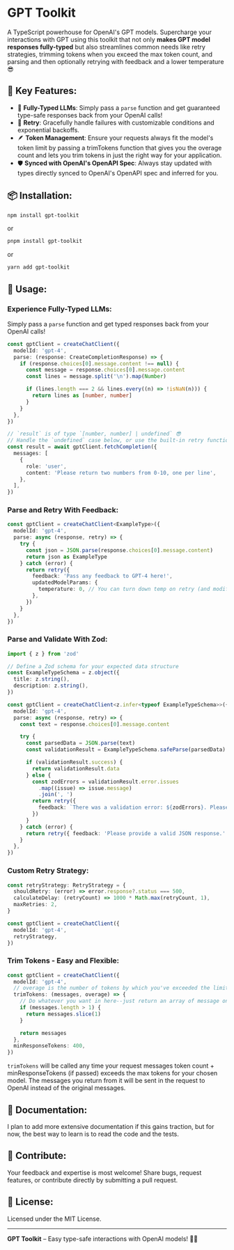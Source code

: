 # GPT Toolkit

A TypeScript powerhouse for OpenAI's GPT models. Supercharge your interactions with GPT using this toolkit that not only **makes GPT model responses fully-typed** but also streamlines common needs like retry strategies, trimming tokens when you exceed the max token count, and parsing and then optionally retrying with feedback and a lower temperature 😎

## 🌟 Key Features:

- 🤩 **Fully-Typed LLMs**: Simply pass a `parse` function and get guaranteed type-safe responses back from your OpenAI calls!
- 🔄 **Retry**: Gracefully handle failures with customizable conditions and exponential backoffs.
- 🪶 **Token Management**: Ensure your requests always fit the model's token limit by passing a trimTokens function that gives you the overage count and lets you trim tokens in just the right way for your application.
- 🛡 **Synced with OpenAI's OpenAPI Spec**: Always stay updated with types directly synced to OpenAI's OpenAPI spec and inferred for you.

## 📦 Installation:

```bash
npm install gpt-toolkit
```

or

```bash
pnpm install gpt-toolkit
```

or

```bash
yarn add gpt-toolkit
```

## 🚀 Usage:

### **Experience Fully-Typed LLMs:**

Simply pass a `parse` function and get typed responses back from your OpenAI calls!

```typescript
const gptClient = createChatClient({
  modelId: 'gpt-4',
  parse: (response: CreateCompletionResponse) => {
    if (response.choices[0].message.content !== null) {
      const message = response.choices[0].message.content
      const lines = message.split('\n').map(Number)

      if (lines.length === 2 && lines.every((n) => !isNaN(n))) {
        return lines as [number, number]
      }
    }
  },
})

// `result` is of type `[number, number] | undefined` 😎
// Handle the `undefined` case below, or use the built-in retry function directly within parse! (See examples below)
const result = await gptClient.fetchCompletion({
  messages: [
    {
      role: 'user',
      content: 'Please return two numbers from 0-10, one per line',
    },
  ],
})
```

### **Parse and Retry With Feedback:**

```typescript
const gptClient = createChatClient<ExampleType>({
  modelId: 'gpt-4',
  parse: async (response, retry) => {
    try {
      const json = JSON.parse(response.choices[0].message.content)
      return json as ExampleType
    } catch (error) {
      return retry({
        feedback: 'Pass any feedback to GPT-4 here!',
        updatedModelParams: {
          temperature: 0, // You can turn down temp on retry (and modify any other model params)
        },
      })
    }
  },
})
```

### **Parse and Validate With Zod:**

```typescript
import { z } from 'zod'

// Define a Zod schema for your expected data structure
const ExampleTypeSchema = z.object({
  title: z.string(),
  description: z.string(),
})

const gptClient = createChatClient<z.infer<typeof ExampleTypeSchema>>({
  modelId: 'gpt-4',
  parse: async (response, retry) => {
    const text = response.choices[0].message.content

    try {
      const parsedData = JSON.parse(text)
      const validationResult = ExampleTypeSchema.safeParse(parsedData)

      if (validationResult.success) {
        return validationResult.data
      } else {
        const zodErrors = validationResult.error.issues
          .map((issue) => issue.message)
          .join(', ')
        return retry({
          feedback: `There was a validation error: ${zodErrors}. Please format your response correctly!`,
        })
      }
    } catch (error) {
      return retry({ feedback: 'Please provide a valid JSON response.' })
    }
  },
})
```

### **Custom Retry Strategy:**

```typescript
const retryStrategy: RetryStrategy = {
  shouldRetry: (error) => error.response?.status === 500,
  calculateDelay: (retryCount) => 1000 * Math.max(retryCount, 1),
  maxRetries: 2,
}

const gptClient = createChatClient({
  modelId: 'gpt-4',
  retryStrategy,
})
```

### **Trim Tokens - Easy and Flexible:**

```typescript
const gptClient = createChatClient({
  modelId: 'gpt-4',
  // overage is the number of tokens by which you've exceeded the limit
  trimTokens: (messages, overage) => {
    // Do whatever you want in here--just return an array of message on your way out!
    if (messages.length > 1) {
      return messages.slice(1)
    }

    return messages
  },
  minResponseTokens: 400,
})
```

`trimTokens` will be called any time your request messages token count + minResponseTokens (if passed) exceeds the max tokens for your chosen model. The messages you return from it will be sent in the request to OpenAI instead of the original messages.

## 📖 Documentation:

I plan to add more extensive documentation if this gains traction, but for now, the best way to learn is to read the code and the tests.

## 🌱 Contribute:

Your feedback and expertise is most welcome! Share bugs, request features, or contribute directly by submitting a pull request.

## 📝 License:

Licensed under the MIT License.

---

**GPT Toolkit** – Easy type-safe interactions with OpenAI models! 🌌🚀
